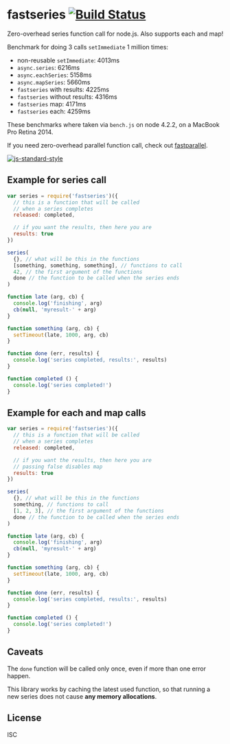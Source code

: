 # fastseries [![Build Status](https://travis-ci.org/mcollina/fastseries.svg?branch=master)](https://travis-ci.org/mcollina/fastseries)

Zero-overhead series function call for node.js. Also supports each
and map!

Benchmark for doing 3 calls `setImmediate` 1 million times:

* non-reusable `setImmediate`: 4013ms
* `async.series`: 6216ms
* `async.eachSeries`: 5158ms
* `async.mapSeries`: 5660ms
* `fastseries` with results: 4225ms
* `fastseries` without results: 4316ms
* `fastseries` map: 4171ms
* `fastseries` each: 4259ms

These benchmarks where taken via `bench.js` on node 4.2.2, on a MacBook
Pro Retina 2014.

If you need zero-overhead parallel function call, check out
[fastparallel](http://npm.im/fastparallel).

[![js-standard-style](https://raw.githubusercontent.com/feross/standard/master/badge.png)](https://github.com/feross/standard)

## Example for series call

```js
var series = require('fastseries')({
  // this is a function that will be called
  // when a series completes
  released: completed,

  // if you want the results, then here you are
  results: true
})

series(
  {}, // what will be this in the functions
  [something, something, something], // functions to call
  42, // the first argument of the functions
  done // the function to be called when the series ends
)

function late (arg, cb) {
  console.log('finishing', arg)
  cb(null, 'myresult-' + arg)
}

function something (arg, cb) {
  setTimeout(late, 1000, arg, cb)
}

function done (err, results) {
  console.log('series completed, results:', results)
}

function completed () {
  console.log('series completed!')
}
```

## Example for each and map calls

```js
var series = require('fastseries')({
  // this is a function that will be called
  // when a series completes
  released: completed,

  // if you want the results, then here you are
  // passing false disables map
  results: true
})

series(
  {}, // what will be this in the functions
  something, // functions to call
  [1, 2, 3], // the first argument of the functions
  done // the function to be called when the series ends
)

function late (arg, cb) {
  console.log('finishing', arg)
  cb(null, 'myresult-' + arg)
}

function something (arg, cb) {
  setTimeout(late, 1000, arg, cb)
}

function done (err, results) {
  console.log('series completed, results:', results)
}

function completed () {
  console.log('series completed!')
}

```

## Caveats

The `done` function will be called only once, even if more than one error happen.

This library works by caching the latest used function, so that running a new series
does not cause **any memory allocations**.

## License

ISC
